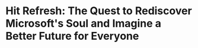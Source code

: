 # Hit Refresh: The Quest to Rediscover Microsoft's Soul and Imagine a Better Future for Everyone

## 


